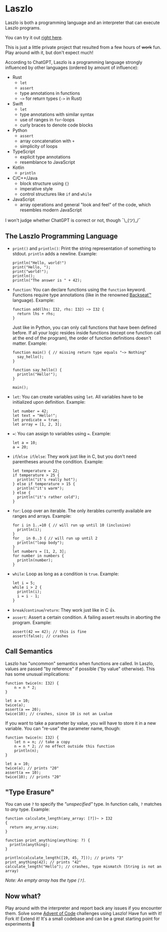 # Laszlo

Laszlo is both a programming language and an interpreter that can execute Laszlo
programs.

You can try it out [right here](https://mgerhold.github.io/laszlo/).

This is just a little private project that resulted from a few hours of ~~work~~
fun. Play around with it, but don't expect much!

According to ChatGPT, Laszlo is a programming language strongly influenced by
other languages (ordered by amount of influence):

- Rust
  - `let`
  - `assert`
  - type annotations in functions
  - `~>` for return types (`->` in Rust)
- Swift
  - `let`
  - type annotations with similar syntax
  - use of ranges in `for`-loops
  - curly braces to denote code blocks
- Python
  - `assert`
  - array concatenation with `+`
  - simplicity of loops
- TypeScript
  - explicit type annotations
  - resemblance to JavaScript
- Kotlin
  - `println`
- C/C++/Java
  - block structure using `{}`
  - imperative style
  - control structures like `if` and `while`
- JavaScript
  - array operations and general "look and feel" of the code, which resembles
    modern JavaScript

I won't judge whether ChatGPT is correct or not, though ¯\\\_(ツ)_/¯

## The Laszlo Programming Language

- `print()` and `println()`: Print the string representation of something to
  stdout. `println` adds a newline. Example:
  ```
  println("Hello, world!")
  print("Hello, ");
  print("world!");
  println();
  println("The answer is " + 42);
  ```
- `function`: You can declare functions using the `function` keyword. Functions
  require type annotations (like in the
  renowned [Backseat™️](https://www.youtube.com/watch?v=dQw4w9WgXcQ) language).
  Example:
  ```
  function add(lhs: I32, rhs: I32) ~> I32 {
    return lhs + rhs;
  }
  ```
  Just like in Python, you can only call functions that have been defined
  before. If all your logic resides inside functions (except one function call
  at the end of the program), the order of function definitions doesn't matter.
  Example:
  ```
  function main() { // missing return type equals "~> Nothing"
    say_hello();
  }
  
  function say_hello() {
    println("Hello!");
  }
  
  main();
  ```
- `let`: You can create variables using `let`. All variables have to be
  initialized upon definition. Example:
  ```
  let number = 42;
  let text = "Hello!";
  let predicate = true;
  let array = [1, 2, 3];
  ```
- `=`: You can assign to variables using `=`. Example:
  ```
  let a = 10;
  a = 20;
  ```
- `if`/`else if`/`else`: They work just like in C, but you don't need
  parentheses around the condition. Example:
  ```
  let temperature = 22;
  if temperature > 25 {
    println("it's really hot");
  } else if temperature > 15 {
    println("it's warm");
  } else {
    println("it's rather cold");
  }
  ```
- `for`: Loop over an iterable. The only iterables currently available are
  ranges and arrays. Example:
  ```
  for i in 1..=10 { // will run up until 10 (inclusive)
    println(i);
  }
  for _ in 0..3 { // will run up until 2
    println("loop body");
  }
  let numbers = [1, 2, 3];
  for number in numbers {
    println(number);
  }
  ```
- `while`: Loop as long as a condition is `true`. Example:
  ```
  let i = 5;
  while i > 2 {
    println(i);
    i = i - 1;
  }
  ```
- `break`/`continue`/`return`: They work just like in C 👍.
- `assert`: Assert a certain condition. A failing assert results in aborting the
  program. Example:
  ```
  assert(42 == 42); // this is fine
  assert(false); // crashes
  ```

## Call Semantics

Laszlo has "uncommon" semantics when functions are called. In Laszlo, values are
passed "by reference" if possible ("by value" otherwise). This has some unusual
implications:

```
function twice(n: I32) {
    n = n * 2;
}

let a = 10;
twice(a);
assert(a == 20);
twice(10); // crashes, since 10 is not an Lvalue
```

If you want to take a parameter by value, you will have to store it in a new
variable. You can "re-use" the parameter name, though:

```
function twice(n: I32) {
    let n = n; // take a copy
    n = n * 2; // no effect outside this function
    println(n);
}

let a = 10;
twice(a); // prints "20"
assert(a == 10);
twice(10); // prints "20"
```

## "Type Erasure"

You can use `?` to specify the *"unspecified"* type. In function calls, `?`
matches to *any* type. Example:

```
function calculate_length(any_array: [?])~ > I32
{
  return any_array.size;
}

function print_anything(anything: ?) {
  println(anything);
}

println(calculate_length([19, 45, 7])); // prints "3"
print_anything(42); // prints "42"
calculate_length("Hello"); // crashes, type mismatch (String is not an array)
```

*Note: An empty array has the type `[?]`.*

## Now what?

Play around with the interpreter and report back any issues if you encounter
them. Solve some [Advent of Code](https://adventofcode.com/) challenges using
Laszlo! Have fun with it! Fork it! Extend it! It's a small codebase and can be a
great starting point for experiments 🙂
